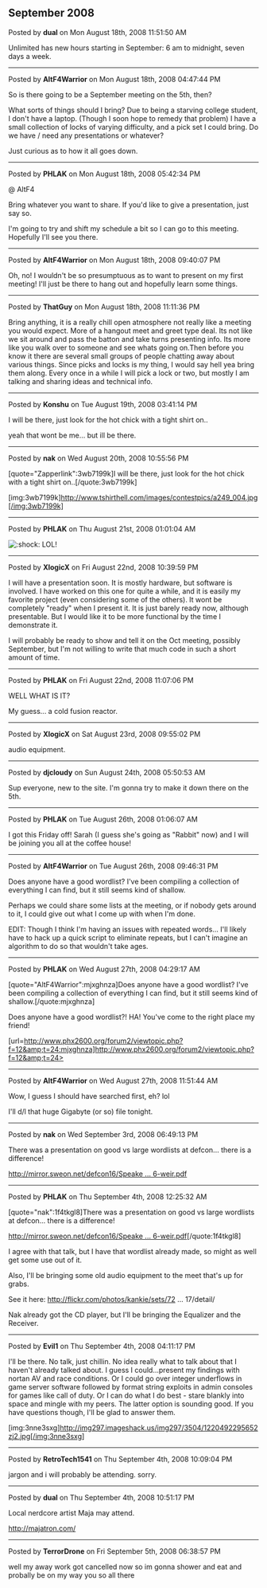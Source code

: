 ## September 2008
Posted by **dual** on Mon August 18th, 2008 11:51:50 AM

Unlimited has new hours starting in September: 6 am to midnight, seven days a week.

--------------------------------------------------------------------------------

Posted by **AltF4Warrior** on Mon August 18th, 2008 04:47:44 PM

So is there going to be a September meeting on the 5th, then? 

What sorts of things should I bring? Due to being a starving college student, I don't have a laptop. (Though I soon hope to remedy that problem) I have a small collection of locks of varying difficulty, and a pick set I could bring. Do we have / need any presentations or whatever? 

Just curious as to how it all goes down.

--------------------------------------------------------------------------------

Posted by **PHLAK** on Mon August 18th, 2008 05:42:34 PM

@ AltF4

Bring whatever you want to share.  If you'd like to give a presentation, just say so.

I'm going to try and shift my schedule a bit so I can go to this meeting.  Hopefully I'll see you there.

--------------------------------------------------------------------------------

Posted by **AltF4Warrior** on Mon August 18th, 2008 09:40:07 PM

Oh, no! I wouldn't be so presumptuous as to want to present on my first meeting! I'll just be there to hang out and hopefully learn some things.

--------------------------------------------------------------------------------

Posted by **ThatGuy** on Mon August 18th, 2008 11:11:36 PM

Bring anything, it is a really chill open atmosphere not really like a meeting you would expect. More of a hangout meet and greet type deal. Its not like we sit around and pass the batton and take turns presenting info. Its more like you walk over to someone and see whats going on.Then before you know it there are several small groups of people chatting away about various things. Since picks and locks is my thing, I would say hell yea bring them along. Every once in a while I will pick a lock or two, but mostly I am talking and sharing ideas and technical info.

--------------------------------------------------------------------------------

Posted by **Konshu** on Tue August 19th, 2008 03:41:14 PM

I will be there, just look for the hot chick with a tight shirt on..





































yeah that wont be me... but ill be there.

--------------------------------------------------------------------------------

Posted by **nak** on Wed August 20th, 2008 10:55:56 PM

[quote="Zapperlink":3wb7199k]I will be there, just look for the hot chick with a tight shirt on..[/quote:3wb7199k]

[img:3wb7199k]http://www.tshirthell.com/images/contestpics/a249_004.jpg[/img:3wb7199k]

--------------------------------------------------------------------------------

Posted by **PHLAK** on Thu August 21st, 2008 01:01:04 AM

<!-- s:shock: --><img src="{SMILIES_PATH}/icon_eek.gif" alt=":shock:" title="Shocked" /><!-- s:shock: -->  LOL!

--------------------------------------------------------------------------------

Posted by **XlogicX** on Fri August 22nd, 2008 10:39:59 PM

I will have a presentation soon. It is mostly hardware, but software is involved. I have worked on this one for quite a while, and it is easily my favorite project (even considering some of the others). It wont be completely "ready" when I present it. It is just barely ready now, although presentable. But I would like it to be more functional by the time I demonstrate it.

I will probably be ready to show and tell it on the Oct meeting, possibly September, but I'm not willing to write that much code in such a short amount of time.

--------------------------------------------------------------------------------

Posted by **PHLAK** on Fri August 22nd, 2008 11:07:06 PM

WELL WHAT IS IT?

My guess... a cold fusion reactor.

--------------------------------------------------------------------------------

Posted by **XlogicX** on Sat August 23rd, 2008 09:55:02 PM

audio equipment.

--------------------------------------------------------------------------------

Posted by **djcloudy** on Sun August 24th, 2008 05:50:53 AM

Sup everyone, new to the site. I'm gonna try to make it down there on the 5th.

--------------------------------------------------------------------------------

Posted by **PHLAK** on Tue August 26th, 2008 01:06:07 AM

I got this Friday off!  Sarah (I guess she's going as "Rabbit" now) and I will be joining you all at the coffee house!

--------------------------------------------------------------------------------

Posted by **AltF4Warrior** on Tue August 26th, 2008 09:46:31 PM

Does anyone have a good wordlist? I've been compiling a collection of everything I can find, but it still seems kind of shallow. 

Perhaps we could share some lists at the meeting, or if nobody gets around to it, I could give out what I come up with when I'm done.

EDIT: Though I think I'm having an issues with repeated words... I'll likely have to hack up a quick script to eliminate repeats, but I can't imagine an algorithm to do so that wouldn't take ages.

--------------------------------------------------------------------------------

Posted by **PHLAK** on Wed August 27th, 2008 04:29:17 AM

[quote="AltF4Warrior":mjxghnza]Does anyone have a good wordlist? I've been compiling a collection of everything I can find, but it still seems kind of shallow.[/quote:mjxghnza]

Does anyone have a good wordlist?!  HA!  You've come to the right place my friend!

[url=http://www.phx2600.org/forum2/viewtopic.php?f=12&amp;t=24:mjxghnza]http://www.phx2600.org/forum2/viewtopic.php?f=12&amp;t=24>

--------------------------------------------------------------------------------

Posted by **AltF4Warrior** on Wed August 27th, 2008 11:51:44 AM

Wow, I guess I should have searched first, eh? lol 

I'll d/l that huge Gigabyte (or so) file tonight.

--------------------------------------------------------------------------------

Posted by **nak** on Wed September 3rd, 2008 06:49:13 PM

There was a presentation on good vs large wordlists at defcon... there is a difference!
<!-- m --><a class="postlink" href="http://mirror.sweon.net/defcon16/Speakers/Weir/defcon-16-weir.pdf">http://mirror.sweon.net/defcon16/Speake ... 6-weir.pdf</a><!-- m -->

--------------------------------------------------------------------------------

Posted by **PHLAK** on Thu September 4th, 2008 12:25:32 AM

[quote="nak":1f4tkgl8]There was a presentation on good vs large wordlists at defcon... there is a difference!
<!-- m --><a class="postlink" href="http://mirror.sweon.net/defcon16/Speakers/Weir/defcon-16-weir.pdf">http://mirror.sweon.net/defcon16/Speake ... 6-weir.pdf</a><!-- m -->[/quote:1f4tkgl8]

I agree with that talk, but I have that wordlist already made, so might as well get some use out of it.

Also, I'll be bringing some old audio equipment to the meet that's up for grabs.

See it here: <!-- m --><a class="postlink" href="http://flickr.com/photos/kankie/sets/72157606821129517/detail/">http://flickr.com/photos/kankie/sets/72 ... 17/detail/</a><!-- m -->

Nak already got the CD player, but I'll be bringing the Equalizer and the Receiver.

--------------------------------------------------------------------------------

Posted by **Evil1** on Thu September 4th, 2008 04:11:17 PM

I'll be there. No talk, just chillin. No idea really what to talk about that I haven't already talked about. I guess I could...present my findings with nortan AV and race conditions. Or I could go over integer underflows in game server software followed by format string exploits in admin consoles for games like call of duty. Or I can do what I do best - stare blankly into space and mingle with my peers. The latter option is sounding good. If you have questions though, I'll be glad to answer them. 

[img:3nne3sxg]http://img297.imageshack.us/img297/3504/1220492295652zj2.jpg[/img:3nne3sxg]

--------------------------------------------------------------------------------

Posted by **RetroTech1541** on Thu September 4th, 2008 10:09:04 PM

jargon and i will probably be attending. sorry.

--------------------------------------------------------------------------------

Posted by **dual** on Thu September 4th, 2008 10:51:17 PM

Local nerdcore artist Maja may attend.

<!-- m --><a class="postlink" href="http://majatron.com/">http://majatron.com/</a><!-- m -->

--------------------------------------------------------------------------------

Posted by **TerrorDrone** on Fri September 5th, 2008 06:38:57 PM

well my away work got cancelled now so im gonna shower and eat and probally be on my way you so all there
